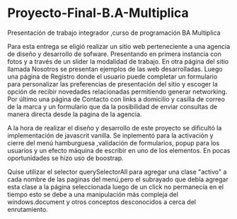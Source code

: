 # Proyecto-Final-B.A-Multiplica
Presentación de trabajo integrador ,curso de programación BA Multiplica


Para esta entrega se eligió realizar un sitio web perteneciente a una agencia de diseño y desarrollo de sofware.
Presentando en primera instancia con fotos y a través de un slider la modalidad de trabajo.
En otra página del sitio llamada Nosotros se presentan ejemplos de las web desarrolladas.
Luego una página de Registro donde el usuario puede completar un formulario para personalizar las preferencias de presentación del sitio y escoger la opción de recibir novedades relacionadas permitiendo generar networking.
Por último una página de Contacto con links a domicilio y casilla de correo de la marca y un formulario que da la posibilidad de enviar consultas de manera directa desde la página de la agencia.

A la hora de realizar el diseño y desarrollo de este proyecto se dificultó la implementación de javascrit vanilla.
Se inplementó para la activación y cierre del menú hamburguesa ,validación de formularios, popup para los usuarios y un efecto máquina de escribir en uno de los elementos.
En pocas oportunidades se hizo uso de boostrap.

Quise utilizar el selector querySelectorAll para agregar una clase "activo" a cada nombre de las paginas del menú,pero el subrayado que debía agregar esta clase a la página seleccionada luego de un click no permanecía en el tiempo esto se debe a una manipulación más compleja del windows.document y otros conceptos desconocidos a cerca del enrutamiento.
